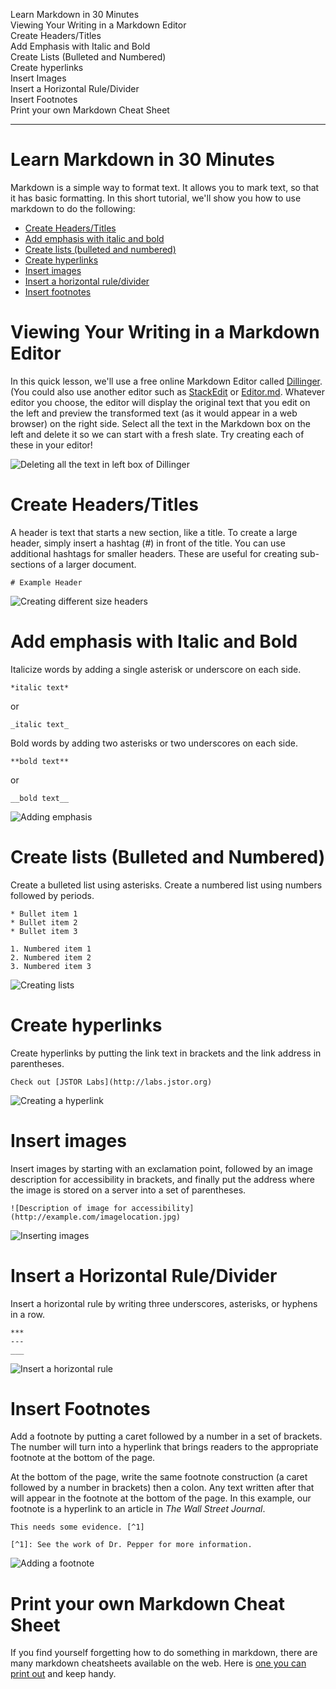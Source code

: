Learn Markdown in 30 Minutes <br />
Viewing Your Writing in a Markdown Editor <br />
Create Headers/Titles <br />
Add Emphasis with Italic and Bold <br />
Create Lists (Bulleted and Numbered) <br />
Create hyperlinks <br />
Insert Images <br />
Insert a Horizontal Rule/Divider <br />
Insert Footnotes <br />
Print your own Markdown Cheat Sheet <br />
___

# Learn Markdown in 30 Minutes

Markdown is a simple way to format text. It allows you to mark text, so that it has basic formatting. In this short tutorial, we'll show you how to use markdown to do the following:

* [Create Headers/Titles](#headers)
* [Add emphasis with italic and bold](#emphasis)
* [Create lists (bulleted and numbered)](#lists)
* [Create hyperlinks](#links)
* [Insert images](#images)
* [Insert a horizontal rule/divider](#dividers)
* [Insert footnotes](#footnotes)

# Viewing Your Writing in a Markdown Editor

In this quick lesson, we'll use a free online Markdown Editor called [Dillinger](http://dillinger.io). (You could also use another editor such as [StackEdit](http://stackedit.io) or [Editor.md](https://pandao.github.io/editor.md/en.html). Whatever editor you choose, the editor will display the original text that you edit on the left and preview the transformed text (as it would appear in a web browser) on the right side. Select all the text in the Markdown box on the left and delete it so we can start with a fresh slate. Try creating each of these in your editor!

![Deleting all the text in left box of Dillinger](delete-left-box.gif)

# Create Headers/Titles<a name="headers"></a>

A header is text that starts a new section, like a title. To create a large header, simply insert a hashtag (#) in front of the title. You can use additional hashtags for smaller headers. These are useful for creating sub-sections of a larger document. 

```
# Example Header
```

![Creating different size headers](headers.gif)

# Add emphasis with Italic and Bold<a name="emphasis"></a>

Italicize words by adding a single asterisk or underscore on each side.
```
*italic text*
``` 
or 
```
_italic text_
```

Bold words by adding two asterisks or two underscores on each side.
```
**bold text**
```
or 
```
__bold text__
```

![Adding emphasis](emphasis.gif)

# Create lists (Bulleted and Numbered)<a name="lists"></a>

Create a bulleted list using asterisks. Create a numbered list using numbers followed by periods.

```
* Bullet item 1
* Bullet item 2
* Bullet item 3

1. Numbered item 1
2. Numbered item 2
3. Numbered item 3
```

![Creating lists](bullets.gif)

# Create hyperlinks<a name="links"></a>

Create hyperlinks by putting the link text in brackets and the link address in parentheses. 
```
Check out [JSTOR Labs](http://labs.jstor.org)
```

![Creating a hyperlink](hyperlinks.gif)

# Insert images<a name="images"></a>

Insert images by starting with an exclamation point, followed by an image description for accessibility in brackets, and finally put the address where the image is stored on a server into a set of parentheses.
```
![Description of image for accessibility](http://example.com/imagelocation.jpg)
```

![Inserting images](images.gif)

# Insert a Horizontal Rule/Divider<a name="dividers"></a>

Insert a horizontal rule by writing three underscores, asterisks, or hyphens in a row.
```
***
---
___
```

![Insert a horizontal rule](hrule.gif)

# Insert Footnotes<a name="footnotes"></a>

Add a footnote by putting a caret followed by a number in a set of brackets. The number will turn into a hyperlink that brings readers to the appropriate footnote at the bottom of the page.

At the bottom of the page, write the same footnote construction (a caret followed by a number in brackets) then a colon. Any text written after that will appear in the footnote at the bottom of the page. In this example, our footnote is a hyperlink to an article in *The Wall Street Journal*.
```
This needs some evidence. [^1]

[^1]: See the work of Dr. Pepper for more information.
```

![Adding a footnote](citation.gif)


# Print your own Markdown Cheat Sheet
If you find yourself forgetting how to do something in markdown, there are many markdown cheatsheets available on the web. Here is [one you can print out](https://guides.github.com/pdfs/markdown-cheatsheet-online.pdf) and keep handy.
